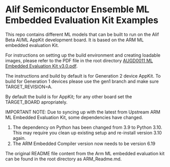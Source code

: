 # Alif Semiconductor Ensemble  ML Embedded Evaluation Kit Examples

This repo contains different ML models that can be built to run on the Alif Beta AI/ML AppKit development board. It is based on the ARM ML embedded evaluation Kit.

For instructions on setting up the build environment and creating loadable images, please refer to the PDF file in the root directory [AUGD0011 ML Embedded Evaluation Kit v3.0.pdf](https://github.com/alifsemi/ml-embedded-evaluation-kit_DEV/blob/alif_main/AUGD0011%20ML%20Embedded%20Evaluation%20Kit%20v3.0.pdf).

The instructions and build by default is for Generation 2 device AppKit. To build for Generation 1 devices please use the gen1 branch and make sure TARGET_REVISION=A.

By default the build is for AppKit; for any other board set the TARGET_BOARD apropriately.

IMPORTANT NOTE:
Due to syncing up with the latest from Upstream ARM ML Embedded Evaluation Kit, some dependencies have changed.
1. The dependency on Python has been changed from 3.9 to Python 3.10. This may require you clean up existing setup and re-install version 3.10 again.
2. The ARM Embedded Compiler version now needs to be version 6.19

The original README file content from the Arm ML embedded evaluation kit can be found in the root directory as ARM_Readme.md.
